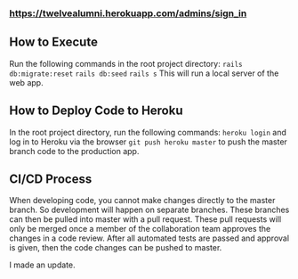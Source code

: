 ### https://twelvealumni.herokuapp.com/admins/sign_in

## How to Execute
Run the following commands in the root project directory:
`rails db:migrate:reset`
`rails db:seed`
`rails s`
This will run a local server of the web app.

## How to Deploy Code to Heroku
In the root project directory, run the following commands:
`heroku login` and log in to Heroku via the browser
`git push heroku master` to push the master branch code to the production app.

## CI/CD Process
When developing code, you cannot make changes directly to the master branch. So development will happen on separate branches. These branches can then be pulled into master with a pull request. These pull requests will only be merged once a member of the collaboration team approves the changes in a code review. After all automated tests are passed and approval is given, then the code changes can be pushed to master.

I made an update.